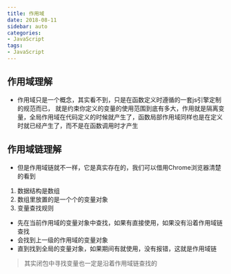 ```yaml
---
title: 作用域
date: 2018-08-11
sidebar: auto
categories:
- JavaScript
tags:
- JavaScript
---
```


##  作用域理解

- 作用域只是一个概念，其实看不到，只是在函数定义时遵循的一套js引擎定制的规范而已， 就是约束你定义的变量的使用范围到底有多大，作用就是隔离变量，全局作用域在代码定义的时候就产生了，函数局部作用域同样也是在定义时就已经产生了，而不是在函数调用时才产生

##  作用域链理解

- 但是作用域链就不一样，它是真实存在的，我们可以借用Chrome浏览器清楚的看到

1.  数据结构是数组
2.  数组里放置的是一个个的变量对象
3.  变量查找规则
  - 先在当前作用域的变量对象中查找，如果有直接使用，如果没有沿着作用域链查找
  - 会找到上一级的作用域的变量对象
  - 直到找到全局的变量对象，如果期间有就使用，没有报错，这就是作用域链

> 其实闭包中寻找变量也一定是沿着作用域链查找的

